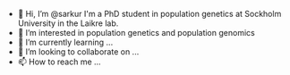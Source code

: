 - 👋 Hi, I’m @sarkur I'm a PhD student in population genetics at Sockholm University in the Laikre lab.
- 👀 I’m interested in population genetics and population genomics
- 🌱 I’m currently learning ...
- 💞️ I’m looking to collaborate on ...
- 📫 How to reach me ...

<!---
sarkur/sarkur is a ✨ special ✨ repository because its `README.md` (this file) appears on your GitHub profile.
You can click the Preview link to take a look at your changes.
--->
